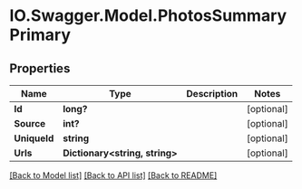 # IO.Swagger.Model.PhotosSummaryPrimary
## Properties

Name | Type | Description | Notes
------------ | ------------- | ------------- | -------------
**Id** | **long?** |  | [optional] 
**Source** | **int?** |  | [optional] 
**UniqueId** | **string** |  | [optional] 
**Urls** | **Dictionary&lt;string, string&gt;** |  | [optional] 

[[Back to Model list]](../README.md#documentation-for-models) [[Back to API list]](../README.md#documentation-for-api-endpoints) [[Back to README]](../README.md)

